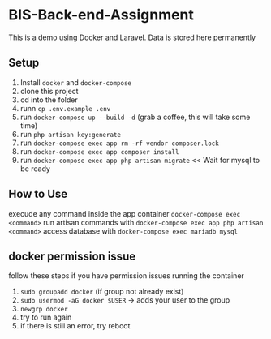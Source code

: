# BIS-Back-end-Assignment

This is a demo using Docker and Laravel. Data is stored here permanently

## Setup

1. Install `docker` and `docker-compose`
2. clone this project
3. cd into the folder
4. runn `cp .env.example .env`
5. run `docker-compose up --build -d` (grab a coffee, this will take some time)
6. run `php artisan key:generate`
7. run `docker-compose exec app rm -rf vendor composer.lock`
8. run `docker-compose exec app composer install`
9. run `docker-compose exec app php artisan migrate` << Wait for mysql to be ready

## How to Use

execude any command inside the app container `docker-compose exec <command>`
run artisan commands with `docker-compose exec app php artisan <command>`
access database with `docker-compose exec mariadb mysql`

## docker permission issue

follow these steps if you have permission issues running the container

1. `sudo groupadd docker` (if group not already exist)
2. `sudo usermod -aG docker $USER` -> adds your user to the group
3. `newgrp docker`
4. try to run again
5. if there is still an error, try reboot
